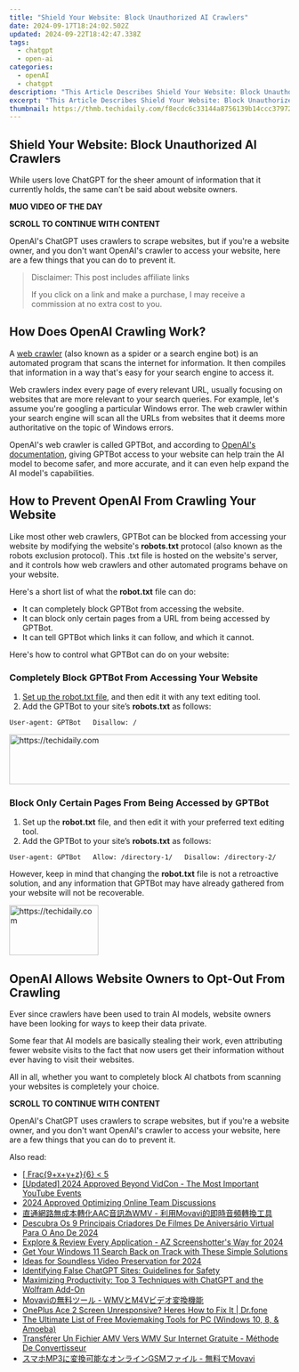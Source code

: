 ```yaml
---
title: "Shield Your Website: Block Unauthorized AI Crawlers"
date: 2024-09-17T18:24:02.502Z
updated: 2024-09-22T18:42:47.338Z
tags:
  - chatgpt
  - open-ai
categories:
  - openAI
  - chatgpt
description: "This Article Describes Shield Your Website: Block Unauthorized AI Crawlers"
excerpt: "This Article Describes Shield Your Website: Block Unauthorized AI Crawlers"
thumbnail: https://thmb.techidaily.com/f8ecdc6c33144a8756139b14ccc37972ba5fac5122e75e4781350dfcc5ba234f.jpg
---
```


## Shield Your Website: Block Unauthorized AI Crawlers

 While users love ChatGPT for the sheer amount of information that it currently holds, the same can't be said about website owners.

**MUO VIDEO OF THE DAY**

**SCROLL TO CONTINUE WITH CONTENT**

 OpenAI's ChatGPT uses crawlers to scrape websites, but if you're a website owner, and you don't want OpenAI's crawler to access your website, here are a few things that you can do to prevent it.

>  Disclaimer: This post includes affiliate links
>
>  If you click on a link and make a purchase, I may receive a commission at no extra cost to you.
>

## How Does OpenAI Crawling Work?

 A [web crawler](https://www.makeuseof.com/what-is-a-web-crawlerspider-and-how-does-it-work/) (also known as a spider or a search engine bot) is an automated program that scans the internet for information. It then compiles that information in a way that's easy for your search engine to access it.

 Web crawlers index every page of every relevant URL, usually focusing on websites that are more relevant to your search queries. For example, let's assume you're googling a particular Windows error. The web crawler within your search engine will scan all the URLs from websites that it deems more authoritative on the topic of Windows errors.

 OpenAI's web crawler is called GPTBot, and according to [OpenAI's documentation](https://platform.openai.com/docs/gptbot), giving GPTBot access to your website can help train the AI model to become safer, and more accurate, and it can even help expand the AI model's capabilities.

## How to Prevent OpenAI From Crawling Your Website

 Like most other web crawlers, GPTBot can be blocked from accessing your website by modifying the website's **robots.txt** protocol (also known as the robots exclusion protocol). This .txt file is hosted on the website's server, and it controls how web crawlers and other automated programs behave on your website.

 Here's a short list of what the **robot.txt** file can do:

* It can completely block GPTBot from accessing the website.
* It can block only certain pages from a URL from being accessed by GPTBot.
* It can tell GPTBot which links it can follow, and which it cannot.

 Here's how to control what GPTBot can do on your website:

### Completely Block GPTBot From Accessing Your Website

1. [Set up the robot.txt file](https://www.makeuseof.com/tag/how-to-correctly-set-up-robots-txt/), and then edit it with any text editing tool.
2. Add the GPTBot to your site’s **robots.txt** as follows:

`User-agent: GPTBot  
Disallow: /`

<!-- affiliate ads begin -->
<a href="https://aligracehair.sjv.io/c/5597632/2135375/19272" target="_top" id="2135375">
  <img src="//a.impactradius-go.com/display-ad/19272-2135375" border="0" alt="https://techidaily.com" width="728" height="90"/>
</a>
<img height="0" width="0" src="https://aligracehair.sjv.io/i/5597632/2135375/19272" style="position:absolute;visibility:hidden;" border="0" />
<!-- affiliate ads end -->

### Block Only Certain Pages From Being Accessed by GPTBot

1. Set up the **robot.txt** file, and then edit it with your preferred text editing tool.
2. Add the GPTBot to your site’s **robots.txt** as follows:

`User-agent: GPTBot  
Allow: /directory-1/  
Disallow: /directory-2/`

 However, keep in mind that changing the **robot.txt** file is not a retroactive solution, and any information that GPTBot may have already gathered from your website will not be recoverable.

<!-- affiliate ads begin -->
<a href="https://review-au.sjv.io/c/5597632/2098700/14409" target="_top" id="2098700">
  <img src="//a.impactradius-go.com/display-ad/14409-2098700" border="0" alt="https://techidaily.com" width="160" height="90"/>
</a>
<img height="0" width="0" src="https://review-au.sjv.io/i/5597632/2098700/14409" style="position:absolute;visibility:hidden;" border="0" />
<!-- affiliate ads end -->

## OpenAI Allows Website Owners to Opt-Out From Crawling

 Ever since crawlers have been used to train AI models, website owners have been looking for ways to keep their data private.

 Some fear that AI models are basically stealing their work, even attributing fewer website visits to the fact that now users get their information without ever having to visit their websites.

 All in all, whether you want to completely block AI chatbots from scanning your websites is completely your choice.

**SCROLL TO CONTINUE WITH CONTENT**

 OpenAI's ChatGPT uses crawlers to scrape websites, but if you're a website owner, and you don't want OpenAI's crawler to access your website, here are a few things that you can do to prevent it.

<ins class="adsbygoogle"
     style="display:block"
     data-ad-format="autorelaxed"
     data-ad-client="ca-pub-7571918770474297"
     data-ad-slot="1223367746"></ins>

<ins class="adsbygoogle"
     style="display:block"
     data-ad-client="ca-pub-7571918770474297"
     data-ad-slot="8358498916"
     data-ad-format="auto"
     data-full-width-responsive="true"></ins>

<span class="atpl-alsoreadstyle">Also read:</span>
<div><ul>
<li><a href="https://tech-recovery.techidaily.com/frac9plusxplusyplusz6-(-5/"><u> [ Frac{9+x+y+z}{6} < 5 </u></a></li>
<li><a href="https://youtube-blog.techidaily.com/ed-2024-approved-beyond-vidcon-the-most-important-youtube-events/"><u>[Updated] 2024 Approved Beyond VidCon - The Most Important YouTube Events</u></a></li>
<li><a href="https://visual-screen-recording.techidaily.com/2024-approved-optimizing-online-team-discussions/"><u>2024 Approved Optimizing Online Team Discussions</u></a></li>
<li><a href="https://tech-savvy.techidaily.com/1726225683445-aacwmv-movavi/"><u>直通網路無成本轉化AAC音訊為WMV - 利用Movavi的即時音頻轉換工具</u></a></li>
<li><a href="https://tech-savvy.techidaily.com/descubra-os-9-principais-criadores-de-filmes-de-aniversario-virtual-para-o-ano-de-2024/"><u>Descubra Os 9 Principais Criadores De Filmes De Aniversário Virtual Para O Ano De 2024</u></a></li>
<li><a href="https://remote-screen-capture.techidaily.com/explore-and-review-every-application-az-screenshotters-way-for-2024/"><u>Explore & Review Every Application - AZ Screenshotter's Way for 2024</u></a></li>
<li><a href="https://techtrends.techidaily.com/get-your-windows-11-search-back-on-track-with-these-simple-solutions/"><u>Get Your Windows 11 Search Back on Track with These Simple Solutions</u></a></li>
<li><a href="https://screen-mirroring-recording.techidaily.com/ideas-for-soundless-video-preservation-for-2024/"><u>Ideas for Soundless Video Preservation for 2024</u></a></li>
<li><a href="https://tech-hub.techidaily.com/identifying-false-chatgpt-sites-guidelines-for-safety/"><u>Identifying False ChatGPT Sites: Guidelines for Safety</u></a></li>
<li><a href="https://tech-hub.techidaily.com/maximizing-productivity-top-3-techniques-with-chatgpt-and-the-wolfram-add-on/"><u>Maximizing Productivity: Top 3 Techniques with ChatGPT and the Wolfram Add-On</u></a></li>
<li><a href="https://tech-savvy.techidaily.com/movavi-wmvm4v/"><u>Movaviの無料ツール - WMVとM4Vビデオ変換機能</u></a></li>
<li><a href="https://howto.techidaily.com/oneplus-ace-2-screen-unresponsive-heres-how-to-fix-it-drfone-by-drfone-fix-android-problems-fix-android-problems/"><u>OnePlus Ace 2 Screen Unresponsive? Heres How to Fix It | Dr.fone</u></a></li>
<li><a href="https://tech-savvy.techidaily.com/the-ultimate-list-of-free-moviemaking-tools-for-pc-windows-10-8-and-amoeba/"><u>The Ultimate List of Free Moviemaking Tools for PC (Windows 10, 8, & Amoeba)</u></a></li>
<li><a href="https://tech-savvy.techidaily.com/transferer-un-fichier-amv-vers-wmv-sur-internet-gratuite-methode-de-convertisseur/"><u>Transférer Un Fichier AMV Vers WMV Sur Internet Gratuite - Méthode De Convertisseur</u></a></li>
<li><a href="https://tech-savvy.techidaily.com/mp3gsm-movavi/"><u>スマホMP3に変換可能なオンラインGSMファイル - 無料でMovavi</u></a></li>
</ul></div>

